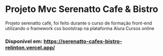 # Projeto Mvc Serenatto Cafe & Bistro
Projeto serenatto café, foi feito durante o curso de formação front-end utilizando o framework css bootstrap na plataforma Alura Cursos online
### Disponível em: https://serenatto-cafes-bistro-relinton.vercel.app/
